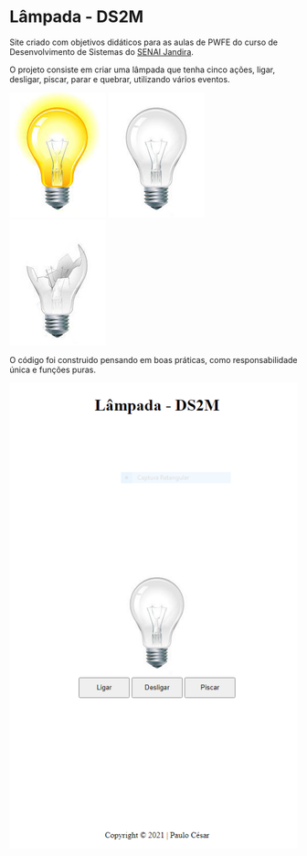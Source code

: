 # Lâmpada - DS2M

Site criado com objetivos didáticos para as aulas de PWFE do curso de Desenvolvimento de Sistemas do [SENAI Jandira](https://jandira.sp.senai.br/).

O projeto consiste em criar uma lâmpada que tenha cinco ações, ligar, desligar, piscar, parar e quebrar, utilizando vários eventos.  

![](img/ligada.jpg) ![](img/desligada.jpg) ![](img/quebrada.jpg)

O código foi construido pensando em boas práticas, como responsabilidade única e funções puras.

![](img/site.PNG)